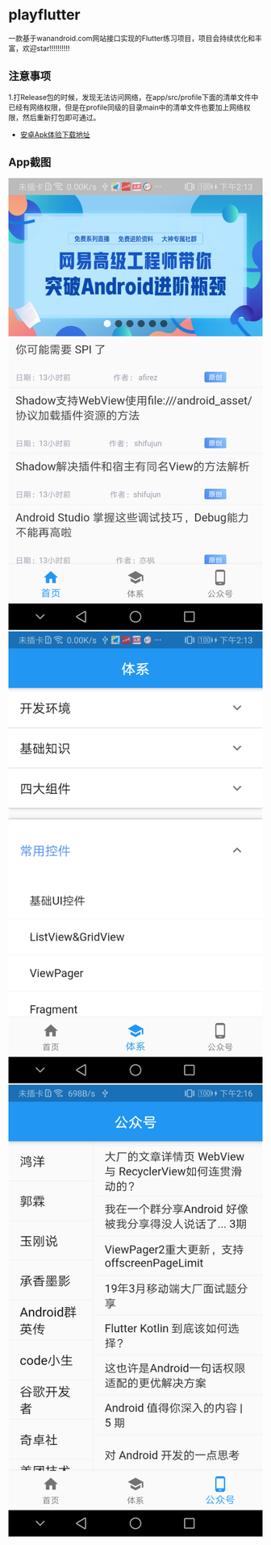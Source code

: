# playflutter

一款基于wanandroid.com网站接口实现的Flutter练习项目，项目会持续优化和丰富，欢迎star!!!!!!!!!!

## 注意事项
1.打Release包的时候，发现无法访问网络，在app/src/profile下面的清单文件中已经有网络权限，但是在profile同级的目录main中的清单文件也要加上网络权限，然后重新打包即可通过。

- [安卓Apk体验下载地址](https://github.com/KM-BUG/playflutter/blob/master/android/app-release.apk)

## App截图
![](https://github.com/KM-BUG/playflutter/raw/master/images/home.png)
![](https://github.com/KM-BUG/playflutter/raw/master/images/system.png)
![](https://github.com/KM-BUG/playflutter/raw/master/images/wechat.png)
